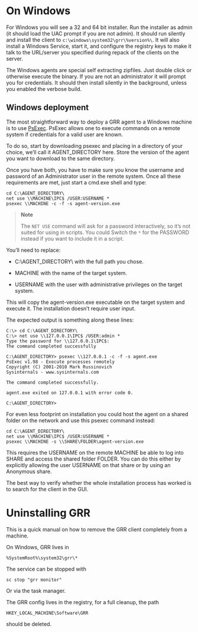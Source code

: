 # On Windows

For Windows you will see a 32 and 64 bit installer. Run the
installer as admin (it should load the UAC prompt if you are not
admin). It should run silently and install the client to
`c:\windows\system32\grr\%version%\`. It will also install a Windows
Service, start it, and configure the registry keys to make it talk
to the URL/server you specified during repack of the clients on the
server.

The Windows agents are special self extracting zipfiles. Just double
click or otherwise execute the binary. If you are not an administrator
it will prompt you for credentials. It should then install silently in
the background, unless you enabled the verbose
build.

## Windows deployment

The most straightforward way to deploy a GRR agent to a Windows machine
is to use
[PsExec](http://technet.microsoft.com/en-us/sysinternals/bb897553.aspx).
PsExec allows one to execute commands on a remote system if credentials
for a valid user are known.

To do so, start by downloading psexec and placing in a directory of your
choice, we’ll call it AGENT\_DIRECTORY here. Store the version of the
agent you want to download to the same directory.

Once you have both, you have to make sure you know the username and
password of an Administrator user in the remote system. Once all these
requirements are met, just start a cmd.exe shell and type:

    cd C:\AGENT_DIRECTORY\
    net use \\MACHINE\IPC$ /USER:USERNAME *
    psexec \\MACHINE -c -f -s agent-version.exe

> **Note**
>
> The `NET USE` command will ask for a password interactively, so it’s not
> suited for using in scripts. You could Switch the `*` for the
> PASSWORD instead if you want to include it in a script.

You’ll need to replace:

  - C:\\AGENT\_DIRECTORY\\ with the full path you chose.

  - MACHINE with the name of the target system.

  - USERNAME with the user with administrative privileges on the target
    system.

This will copy the agent-version.exe executable on the target system and
execute it. The installation doesn’t require user input.

The expected output is something along these lines:

    C:\> cd C:\AGENT_DIRECTORY\
    C:\> net use \\127.0.0.1\IPC$ /USER:admin *
    Type the password for \\127.0.0.1\IPC$:
    The command completed successfully

    C:\AGENT_DIRECTORY> psexec \\127.0.0.1 -c -f -s agent.exe
    PsExec v1.98 - Execute processes remotely
    Copyright (C) 2001-2010 Mark Russinovich
    Sysinternals - www.sysinternals.com

    The command completed successfully.

    agent.exe exited on 127.0.0.1 with error code 0.

    C:\AGENT_DIRECTORY>

For even less footprint on installation you could host the agent on a
shared folder on the network and use this psexec command instead:

    cd C:\AGENT_DIRECTORY\
    net use \\MACHINE\IPC$ /USER:USERNAME *
    psexec \\MACHINE -s \\SHARE\FOLDER\agent-version.exe

This requires the USERNAME on the remote MACHINE be able to log into
SHARE and access the shared folder FOLDER. You can do this either by
explicitly allowing the user USERNAME on that share or by using an
Anonymous share.

The best way to verify whether the whole installation process has worked
is to search for the client in the GUI.

# Uninstalling GRR

This is a quick manual on how to remove the GRR client completely from a machine.

On Windows, GRR lives in

    %SystemRoot%\system32\grr\*

The service can be stopped with

    sc stop "grr monitor"

Or via the task manager.

The GRR config lives in the registry, for a full cleanup, the path

    HKEY_LOCAL_MACHINE\Software\GRR

should be deleted.